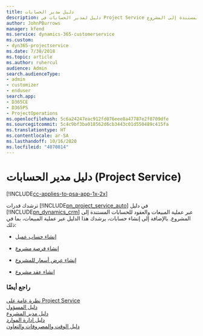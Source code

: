 ```yaml
---
title: دليل مدير الحسابات
description: دليل لمدير الحسابات في Project Service يرشدك عبر عملية المبيعات والعقود للحسابات المستندة إلى المشروع.
author: JohnPBurrows
manager: kfend
ms.service: dynamics-365-customerservice
ms.custom:
- dyn365-projectservice
ms.date: 7/30/2018
ms.topic: article
ms.author: ruhercul
audience: Admin
search.audienceType:
- admin
- customizer
- enduser
search.app:
- D365CE
- D365PS
- ProjectOperations
ms.openlocfilehash: 5c6a24247eac912fd076eee8a47787e2f0709dfe
ms.sourcegitcommit: 5c4c9bf3ba018562d6cb3443c01d550489c415fa
ms.translationtype: HT
ms.contentlocale: ar-SA
ms.lasthandoff: 10/16/2020
ms.locfileid: "4070814"
---
```

# <a name="account-manager-guide-project-service"></a>دليل مدير الحسابات (Project Service)

[!INCLUDE[cc-applies-to-psa-app-1x-2x](../includes/cc-applies-to-psa-app-1x-2x.md)]

ترشدك قدرات [!INCLUDE[pn_project_service_auto](../includes/pn-project-service-auto.md)] في دليل [!INCLUDE[pn_dynamics_crm](../includes/pn-dynamics-crm.md)] عبر عملية المبيعات والعقود للحسابات المستندة إلى المشروع. بالإضافة إلى إنشاء حسابات، يرشدك هذا الدليل عبر عملية المبيعات، بما في ذلك:  
  
-   [إنشاء حساب عميل](../psa/create-customer-account.md)  
  
-   [إنشاء فرصة مشروع](../psa/create-project-opportunity.md)  
  
-   [إنشاء عرض أسعار للمشروع](../psa/create-project-quote.md)  
  
-   [إنشاء عقد مشروع](../psa/create-project-contract.md)  
  
  
### <a name="see-also"></a>راجع أيضًا  
 [نظرة عامة على Project Service](../psa/overview.md)   
 [دليل المسؤول](../psa/admin-guide.md)   
 [دليل مدير المشروع](../psa/project-manager-guide.md)   
 [دليل إدارة الموارد](../psa/resource-manager-guide.md)   
 [دليل الوقت والمصروفات والتعاون](../psa/time-expense-collaboration-guide.md)
